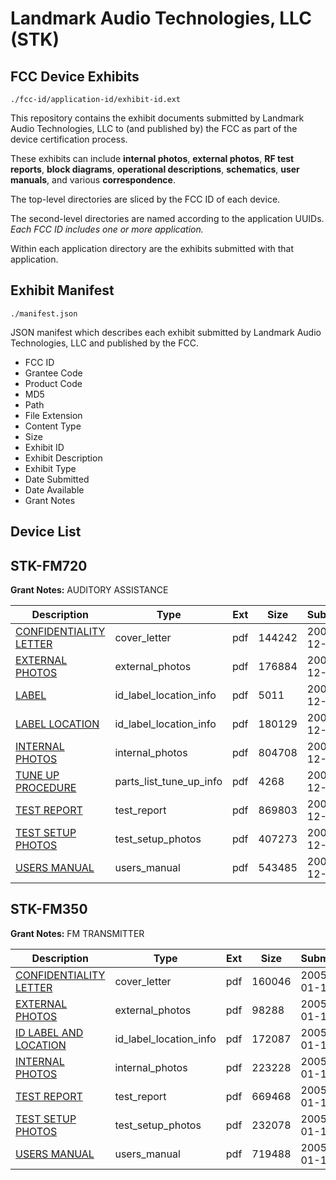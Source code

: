 # Landmark Audio Technologies, LLC (STK)
## FCC Device Exhibits

```
./fcc-id/application-id/exhibit-id.ext
```

This repository contains the exhibit documents submitted by Landmark Audio Technologies, LLC to (and published by) the FCC as part of the device certification process.

These exhibits can include **internal photos**, **external photos**, **RF test reports**, **block diagrams**, **operational descriptions**, **schematics**, **user manuals**, and various **correspondence**.

The top-level directories are sliced by the FCC ID of each device.

The second-level directories are named according to the application UUIDs. *Each FCC ID includes one or more application.*

Within each application directory are the exhibits submitted with that application. 

## Exhibit Manifest

```
./manifest.json
```

JSON manifest which describes each exhibit submitted by Landmark Audio Technologies, LLC and published by the FCC.

- FCC ID
- Grantee Code
- Product Code
- MD5
- Path
- File Extension
- Content Type
- Size
- Exhibit ID
- Exhibit Description
- Exhibit Type
- Date Submitted
- Date Available
- Grant Notes

## Device List
## STK-FM720
**Grant Notes:** AUDITORY ASSISTANCE

| Description | Type | Ext | Size | Submitted | Available |
| ----------- | ---- | --- | ---- | --------- | --------- |
| [CONFIDENTIALITY  LETTER](STK-FM720/b6ff7a87e3aa08283211029f6dec3f8e/612183.pdf) | cover_letter | pdf | 144242 | 2005-12-16 | 2005-12-09 |
| [EXTERNAL PHOTOS](STK-FM720/b6ff7a87e3aa08283211029f6dec3f8e/612172.pdf) | external_photos | pdf | 176884 | 2005-12-16 | 2005-12-09 |
| [LABEL](STK-FM720/b6ff7a87e3aa08283211029f6dec3f8e/612173.pdf) | id_label_location_info | pdf | 5011 | 2005-12-16 | 2005-12-09 |
| [LABEL LOCATION](STK-FM720/b6ff7a87e3aa08283211029f6dec3f8e/612182.pdf) | id_label_location_info | pdf | 180129 | 2005-12-16 | 2005-12-09 |
| [INTERNAL PHOTOS](STK-FM720/b6ff7a87e3aa08283211029f6dec3f8e/612174.pdf) | internal_photos | pdf | 804708 | 2005-12-16 | 2005-12-09 |
| [TUNE UP PROCEDURE](STK-FM720/b6ff7a87e3aa08283211029f6dec3f8e/612180.pdf) | parts_list_tune_up_info | pdf | 4268 | 2005-12-16 | 2005-12-09 |
| [TEST REPORT](STK-FM720/b6ff7a87e3aa08283211029f6dec3f8e/612177.pdf) | test_report | pdf | 869803 | 2005-12-16 | 2005-12-09 |
| [TEST SETUP  PHOTOS](STK-FM720/b6ff7a87e3aa08283211029f6dec3f8e/612178.pdf) | test_setup_photos | pdf | 407273 | 2005-12-16 | 2005-12-09 |
| [USERS MANUAL](STK-FM720/b6ff7a87e3aa08283211029f6dec3f8e/612179.pdf) | users_manual | pdf | 543485 | 2005-12-16 | 2005-12-09 |
## STK-FM350
**Grant Notes:** FM TRANSMITTER

| Description | Type | Ext | Size | Submitted | Available |
| ----------- | ---- | --- | ---- | --------- | --------- |
| [CONFIDENTIALITY LETTER](STK-FM350/d760ee56b6670b70f1edcac094d7fa2a/505422.pdf) | cover_letter | pdf | 160046 | 2005-01-12 | 2005-01-12 |
| [EXTERNAL PHOTOS](STK-FM350/d760ee56b6670b70f1edcac094d7fa2a/505423.pdf) | external_photos | pdf | 98288 | 2005-01-12 | 2005-01-12 |
| [ID LABEL AND LOCATION](STK-FM350/d760ee56b6670b70f1edcac094d7fa2a/505424.pdf) | id_label_location_info | pdf | 172087 | 2005-01-12 | 2005-01-12 |
| [INTERNAL PHOTOS](STK-FM350/d760ee56b6670b70f1edcac094d7fa2a/505425.pdf) | internal_photos | pdf | 223228 | 2005-01-12 | 2005-01-12 |
| [TEST REPORT](STK-FM350/d760ee56b6670b70f1edcac094d7fa2a/505429.pdf) | test_report | pdf | 669468 | 2005-01-12 | 2005-01-12 |
| [TEST SETUP PHOTOS](STK-FM350/d760ee56b6670b70f1edcac094d7fa2a/505863.pdf) | test_setup_photos | pdf | 232078 | 2005-01-13 | 2005-01-12 |
| [USERS MANUAL](STK-FM350/d760ee56b6670b70f1edcac094d7fa2a/505430.pdf) | users_manual | pdf | 719488 | 2005-01-12 | 2005-01-12 |
